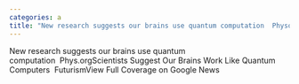 ```yaml
---
categories: a
title: "New research suggests our brains use quantum computation  Physorg"
---
```

New research suggests our brains use quantum computation&nbsp;&nbsp;Phys.orgScientists Suggest Our Brains Work Like Quantum Computers&nbsp;&nbsp;FuturismView Full Coverage on Google News